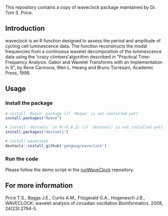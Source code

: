 This repository contains a copy of waveclock package maintained by Dr. Tom S. Price. 

## Introduction
waveclock is an R function designed to assess the period and amplitude of cycling cell luminescence data. The function reconstructs the modal frequencies from a continuous wavelet decomposition of the luminescence data using the 'crazy climbers'algorithm described in "Practical Time-Frequency Analysis: Gabor and Wavelet Transforms with an Implementation in S", by Rene Carmona, Wen L. Hwang and Bruno Torresani, Academic Press, 1998.

## Usage

### Install the package
```r
# install 'Rwave' package (if 'Rwave' is not installed yet)
install.packages("Rwave")

# install 'devtools' in R(>3.0.2) (if 'devtools' is not installed yet) 
install.packages("devtools")

# install waveclock
devtools::install_github('gangwug/waveclock')

```
### Run the code

Please follow the demo script in the [runWaveClock](https://github.com/gangwug/runWaveClock) repository.

## For more information
Price T.S., Baggs J.E., Curtis A.M., Fitzgerald G.A., Hogenesch J.B., WAVECLOCK: wavelet analysis of circadian oscillation.Bioinformatics. 2008, 24(23):2794-5. 
